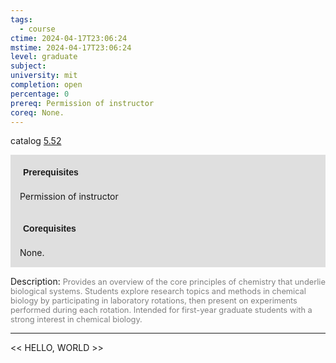 ```yaml
---
tags:
  - course
ctime: 2024-04-17T23:06:24
mstime: 2024-04-17T23:06:24
level: graduate
subject: 
university: mit
completion: open
percentage: 0
prereq: Permission of instructor
coreq: None.
---
```


catalog [5.52](http://student.mit.edu/catalog/m5b.html#5.52)

<span style="display: block; padding: 15px; background-color: rgb(100, 100, 100, 0.2);"><font id="m_prereq3262_0" style="display: block; font-family: Arial, sans-serif; font-weight: bold; padding: 5px">Prerequisites</font><br><span id="prereq3262_0">Permission of instructor</span></span>
<span style="display: block; padding: 15px; background-color: rgb(100, 100, 100, 0.2);"><font id="m_coreq3262_0" style="display: block; font-family: Arial, sans-serif; font-weight: bold; padding: 5px">Corequisites</font><br><span id="coreq3262_0">None.</span></span>

<font style="">Description:</font>
<font style="color: grey; font-size: 0.8rem;">Provides an overview of the core principles of chemistry that underlie biological systems. Students explore research topics and methods in chemical biology by participating in laboratory rotations, then present on experiments performed during each rotation. Intended for first-year graduate students with a strong interest in chemical biology.</font>



---

<< HELLO, WORLD >>
